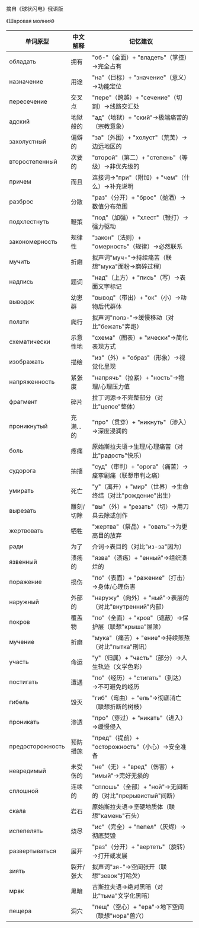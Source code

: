 摘自《球状闪电》俄语版

《Шаровая молния》

| 单词原型          | 中文解释               | 记忆建议                                   |
|-----------------|----------------------|------------------------------------------|
| обладать        | 拥有                 | "об-"（全面）+ "владеть"（掌控）→完全占有          |
| назначение      | 用途                 | "на"（目标）+ "значение"（意义）→功能定位           |
| пересечение     | 交叉点               | "пере"（跨越）+ "сечение"（切割）→线路交汇处          |
| адский          | 地狱般的             | "ад"（地狱）+ "ский"→极端痛苦的（宗教意象）          |
| захолустный     | 偏僻的               | "за"（外围）+ "холуст"（荒芜）→边远地区的            |
| второстепенный  | 次要的               | "второй"（第二）+ "степень"（等级）→非优先级的         |
| причем          | 而且                 | 连接词→"при"（附加）+ "чем"（什么）→补充说明          |
| разброс         | 分散                 | "раз"（分开）+ "брос"（抛洒）→数值分布范围            |
| подхлестнуть    | 鞭策                 | "под"（加强）+ "хлест"（鞭打）→强力驱动              |
| закономерность  | 规律性               | "закон"（法则）+ "омерность"（规律）→必然联系          |
| мучить          | 折磨                 | 拟声词"муч-"→持续痛苦（联想"мука"面粉→磨碎过程）      |
| надпись         | 题词                 | "над"（上方）+ "пись"（写）→表面文字标记             |
| выводок         | 幼崽群               | "вывод"（带出）+ "ок"（小）→动物后代群体              |
| ползти          | 爬行                 | 拟声词"полз-"→缓慢移动（对比"бежать"奔跑）           |
| схематически    | 示意性地             | "схема"（图表）+ "ически"→简化表现方式               |
| изображать      | 描绘                 | "из"（外）+ "образ"（形象）→视觉化呈现                |
| напряженность   | 紧张度               | "напрячь"（拉紧）+ "ность"→物理/心理压力值            |
| фрагмент        | 碎片                 | 拉丁词源→不完整部分（对比"целое"整体）               |
| проникнутый     | 充满...的            | "про"（贯穿）+ "никнуть"（渗入）→深度浸润的           |
| боль            | 疼痛                 | 原始斯拉夫语→生理/心理痛苦（对比"радость"快乐）        |
| судорога        | 抽搐                 | "суд"（审判）+ "орога"（痛苦）→痉挛剧痛（联想审判之痛）|
| умирать         | 死亡                 | "у"（离开）+ "мир"（世界）→生命终结（对比"рождение"出生）|
| вырезать        | 雕刻/切除            | "вы"（外）+ "резать"（切）→用刀具去除或创作          |
| жертвовать      | 牺牲                 | "жертва"（祭品）+ "овать"→为更高目的放弃            |
| ради            | 为了                 | 介词→表目的（对比"из-за"因为）                   |
| язвенный        | 溃疡的               | "язва"（溃疡）+ "енный"→组织溃烂的                |
| поражение       | 损伤                 | "по"（表面）+ "ражение"（打击）→身体/心理伤害         |
| наружный        | 外部的               | "наружу"（向外）+ "ный"→表层的（对比"внутренний"内部）|
| покров          | 覆盖物               | "по"（全面）+ "кров"（遮蔽）→保护层（联想"крыша"屋顶） |
| мучение         | 折磨                 | "мука"（痛苦）+ "ение"→持续煎熬（对比"пытка"刑讯）    |
| участь          | 命运                 | "у"（归属）+ "часть"（部分）→人生轨迹（文学色彩）       |
| постигать       | 遭遇                 | "по"（经历）+ "стигать"（到达）→不可避免的经历         |
| гибель          | 毁灭                 | "гиб"（弯曲）+ "ель"→彻底消亡（联想折断的树枝）        |
| проникать       | 渗透                 | "про"（穿过）+ "никать"（进入）→缓慢侵入             |
| предосторожность| 预防措施             | "пред"（提前）+ "осторожность"（小心）→安全准备         |
| невредимый      | 未受伤的             | "не"（无）+ "вред"（伤害）+ "имый"→完好无损的          |
| сплошной        | 连续的               | "сплошь"（全部）+ "ной"→无间断的（对比"прерывистый"间断）|
| скала           | 岩石                 | 原始斯拉夫语→坚硬地质体（联想"камень"石头）           |
| испепелять      | 烧尽                 | "ис"（完全）+ "пепел"（灰烬）→彻底焚毁               |
| развертываться  | 展开                 | "раз"（分开）+ "вертеть"（旋转）→打开或发展            |
| зиять   | 裂开/张大     | 拟声词"зя-"→空间张开（联想"зевок"打哈欠）         |
| мрак    | 黑暗         | 古斯拉夫语→绝对黑暗（对比"тьма"文学化黑暗）        |
| пещера  | 洞穴         | "пещ"（空心）+ "ера"→地下空间（联想"нора"兽穴）   |